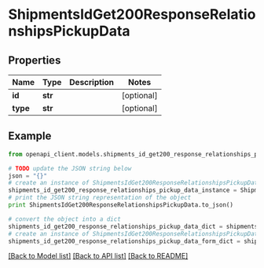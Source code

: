 # ShipmentsIdGet200ResponseRelationshipsPickupData


## Properties
Name | Type | Description | Notes
------------ | ------------- | ------------- | -------------
**id** | **str** |  | [optional] 
**type** | **str** |  | [optional] 

## Example

```python
from openapi_client.models.shipments_id_get200_response_relationships_pickup_data import ShipmentsIdGet200ResponseRelationshipsPickupData

# TODO update the JSON string below
json = "{}"
# create an instance of ShipmentsIdGet200ResponseRelationshipsPickupData from a JSON string
shipments_id_get200_response_relationships_pickup_data_instance = ShipmentsIdGet200ResponseRelationshipsPickupData.from_json(json)
# print the JSON string representation of the object
print ShipmentsIdGet200ResponseRelationshipsPickupData.to_json()

# convert the object into a dict
shipments_id_get200_response_relationships_pickup_data_dict = shipments_id_get200_response_relationships_pickup_data_instance.to_dict()
# create an instance of ShipmentsIdGet200ResponseRelationshipsPickupData from a dict
shipments_id_get200_response_relationships_pickup_data_form_dict = shipments_id_get200_response_relationships_pickup_data.from_dict(shipments_id_get200_response_relationships_pickup_data_dict)
```
[[Back to Model list]](../README.md#documentation-for-models) [[Back to API list]](../README.md#documentation-for-api-endpoints) [[Back to README]](../README.md)


